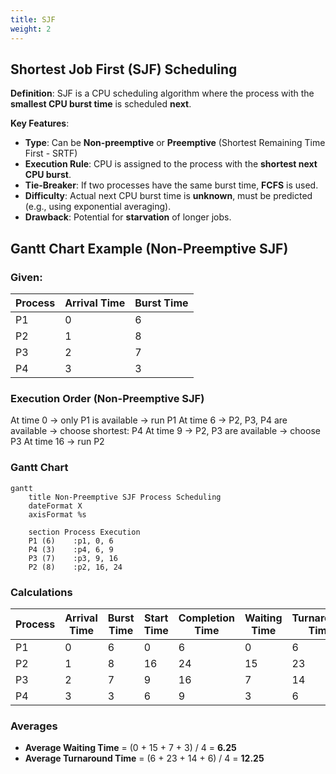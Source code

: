 ```yaml
---
title: SJF
weight: 2
---
```

## Shortest Job First (SJF) Scheduling

**Definition**:
SJF is a CPU scheduling algorithm where the process with the **smallest CPU burst time** is scheduled **next**.

**Key Features**:

* **Type**: Can be **Non-preemptive** or **Preemptive** (Shortest Remaining Time First - SRTF)
* **Execution Rule**: CPU is assigned to the process with the **shortest next CPU burst**.
* **Tie-Breaker**: If two processes have the same burst time, **FCFS** is used.
* **Difficulty**: Actual next CPU burst time is **unknown**, must be predicted (e.g., using exponential averaging).
* **Drawback**: Potential for **starvation** of longer jobs.


## Gantt Chart Example (Non-Preemptive SJF)

### Given:

| Process | Arrival Time | Burst Time |
| ------- | ------------ | ---------- |
| P1      | 0            | 6          |
| P2      | 1            | 8          |
| P3      | 2            | 7          |
| P4      | 3            | 3          |

### Execution Order (Non-Preemptive SJF)

At time 0 → only P1 is available → run P1
At time 6 → P2, P3, P4 are available → choose shortest: P4
At time 9 → P2, P3 are available → choose P3
At time 16 → run P2

### Gantt Chart

```mermaid
gantt
    title Non-Preemptive SJF Process Scheduling
    dateFormat X
    axisFormat %s

    section Process Execution
    P1 (6)    :p1, 0, 6
    P4 (3)    :p4, 6, 9
    P3 (7)    :p3, 9, 16
    P2 (8)    :p2, 16, 24
```

### Calculations

| Process | Arrival Time | Burst Time | Start Time | Completion Time | Waiting Time | Turnaround Time |
| ------- | ------------ | ---------- | ---------- | --------------- | ------------ | --------------- |
| P1      | 0            | 6          | 0          | 6               | 0            | 6               |
| P2      | 1            | 8          | 16         | 24              | 15           | 23              |
| P3      | 2            | 7          | 9          | 16              | 7            | 14              |
| P4      | 3            | 3          | 6          | 9               | 3            | 6               |

### Averages

* **Average Waiting Time** = (0 + 15 + 7 + 3) / 4 = **6.25**
* **Average Turnaround Time** = (6 + 23 + 14 + 6) / 4 = **12.25**
